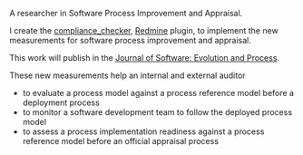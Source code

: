 A researcher in Software Process Improvement and Appraisal. 

I create the [compliance_checker](https://github.com/roongsangjan/compliance_checker), [Redmine](https://www.redmine.org/) plugin, to implement the new measurements for software process improvement and appraisal. 

This work will publish in the [Journal of Software: Evolution and Process](https://onlinelibrary.wiley.com/journal/20477481).

These new measurements help an internal and external auditor
* to evaluate a process model against a process reference model before a deployment process
* to monitor a software development team to follow the deployed process model
* to assess a process implementation readiness against a process reference model before an official appraisal process
